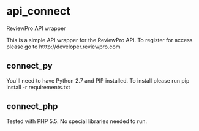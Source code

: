 api_connect
==========

ReviewPro API wrapper

This is a simple API wrapper for the ReviewPro API.  To register for access please go to htttp://developer.reviewpro.com 

connect_py
----------

You'll need to have Python 2.7 and PIP installed.  To install please run pip install -r requirements.txt 

connect_php
----------

Tested with PHP 5.5.  No special libraries needed to run. 
